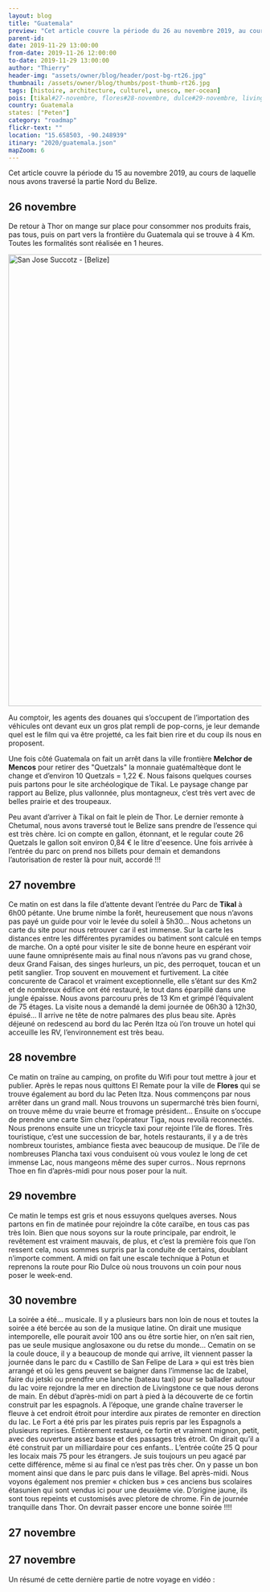```yaml
---
layout: blog
title: "Guatemala"
preview: "Cet article couvre la période du 26 au novembre 2019, au cours de laquelle nous avons visité le Guatemala…"
parent-id:
date: 2019-11-29 13:00:00
from-date: 2019-11-26 12:00:00
to-date: 2019-11-29 13:00:00
author: "Thierry"
header-img: "assets/owner/blog/header/post-bg-rt26.jpg"
thumbnail: /assets/owner/blog/thumbs/post-thumb-rt26.jpg
tags: [histoire, architecture, culturel, unesco, mer-ocean]
pois: [tikal#27-novembre, flores#28-novembre, dulce#29-novembre, livingstone#01-décembre, livingstone#02-décembre, livingstone#03-décembre]
country: Guatemala
states: ["Peten"]
category: "roadmap"
flickr-text: ""
location: "15.658503, -90.248939"
itinary: "2020/guatemala.json"
mapZoom: 6
---
```


Cet article couvre la période du 15 au novembre 2019, au cours de laquelle nous avons traversé la partie Nord du Belize.

## 26 novembre

De retour à Thor on mange sur place pour consommer nos produits frais, pas tous, puis on part vers la frontière du Guatemala qui se trouve à 4 Km. Toutes les formalités sont réalisée en 1 heures.

<a data-flickr-embed="true" data-footer="true" href="https://www.flickr.com/photos/2ozr/49134286918/in/datetaken/" title="San Jose Succotz - [Belize]"><img src="https://live.staticflickr.com/65535/49134286918_02de0790f2_h.jpg" width="1600" height="900" alt="San Jose Succotz - [Belize]"></a><script async src="//embedr.flickr.com/assets/client-code.js" charset="utf-8"></script>

Au comptoir, les agents des douanes qui s’occupent de l’importation des véhicules ont devant eux un gros plat rempli de pop-corns, je leur demande quel est le film qui va être projetté, ca les fait bien rire et du coup ils nous en proposent.

Une fois côté Guatemala on fait un arrêt dans la ville frontière **Melchor de Mencos** pour retirer des "Quetzals" la monnaie guatémaltèque dont le change et d’environ 10 Quetzals = 1,22 €. Nous faisons quelques courses puis partons pour le site archéologique de Tikal. Le paysage change par rapport au Belize, plus vallonnée, plus montagneux, c’est très vert avec de belles prairie et des troupeaux.

Peu avant d’arriver à Tikal on fait le plein de Thor. Le dernier remonte à Chetumal, nous avons traversé tout le Belize sans prendre de l’essence qui est très chère. Ici on compte en gallon, étonnant, et le regular coute 26 Quetzals le gallon soit environ 0,84 € le litre d'eesence. Une fois arrivée à l’entrée du parc on prend nos billets pour demain et demandons l’autorisation de rester là pour nuit, accordé !!!

## 27 novembre

Ce matin on est dans la file d’attente devant l’entrée du Parc de **Tikal** à 6h00 pétante. Une brume nimbe la forêt, heureusement que nous n’avons pas payé un guide pour voir le levée du soleil à 5h30… Nous achetons un carte du site pour nous retrouver car il est immense. Sur la carte les distances entre les différentes pyramides ou batiment sont calculé en temps de marche. On a opté pour visiter le site de bonne heure en espérant voir uune faune omniprésente mais au final nous n’avons pas vu grand chose, deux Grand Faisan, des singes hurleurs, un pic, des perroquet, toucan et un petit sanglier. Trop souvent en mouvement et furtivement. La citée concurente de Caracol et vraiment exceptionnelle, elle s’étant sur des Km2 et de nombreux édifice ont été restauré, le tout dans éparpillé dans une jungle épaisse. Nous avons parcouru près de 13 Km et grimpé l’équivalent de 75 étages. La visite nous a demandé la demi journée de 06h30 à 12h30, épuisé… Il arrive ne tête de notre palmares des plus beau site. Après déjeuné on redescend au bord du lac Perén Itza où l’on trouve un hotel qui acceuille les RV, l’environnement est très beau.

## 28 novembre

Ce matin on traïne au camping, on profite du Wifi pour tout mettre à jour et publier. Après le repas nous quittons El Remate pour la ville de **Flores** qui se trouve également au bord du lac Peten Itza. Nous commençons par nous arrêter dans un grand mall. Nous trouvons un supermarché très bien fourni, on trouve même du vraie beurre et fromage président… Ensuite on s’occupe de prendre une carte Sim chez l’opérateur Tiga, nous revoilà reconnectés. Nous prenons ensuite une un tricycle taxi pour rejointe l’ile de flores. Très touristique, c’est une succession de bar, hotels restaurants, il y a de très nombreux touristes, ambiance fiesta avec beaucoup de musique. De l’ile de nombreuses Plancha taxi vous conduisent où vous voulez le long de cet immense Lac, nous mangeons même des super curros.. Nous reprnons Thoe en fin d’après-midi pour nous poser pour la nuit.

## 29 novembre

Ce matin le temps est gris et nous essuyons quelques averses. Nous partons en fin de matinée pour rejoindre la côte caraïbe, en tous cas pas très loin. Bien que nous soyons sur la route principale, par endroit, le revêtement est vraiment mauvais, de plus, et c’est la première fois que l’on ressent cela, nous sommes surpris par la conduite de certains, doublant n’importe comment. A midi on fait une escale technique à Potun et reprenons la route pour Rio Dulce où nous trouvons un coin pour nous poser le week-end.

## 30 novembre

La soirée a été… musicale. Il y a plusieurs bars non loin de nous et toutes la soirée a été bercée au son de la musique latine. On dirait une musique intemporelle, elle pourait avoir 100 ans ou être sortie hier, on n’en sait rien, pas ue seule musique anglosaxone ou du retse du monde…
Cematin on se la coule douce, il y a beaucoup de monde qui arrive, ilt viennent passer la journée dans le parc du « Castillo de San Felipe de Lara » qui est très bien arrangé et où les gens peuvent se baigner dans l’immense lac de Izabel, faire du jetski ou prendfre une lanche (bateau taxi) pour se ballader autour du lac voire rejondre la mer en direction de Livingstone ce que nous derons de main.
En début d’après-midi on part à pied à la découverte de ce fortin construit par les espagnols. A l’époque, une grande chaîne traverser le fleuve à cet endroit étroit pour interdire aux pirates de remonter en direction du lac. Le Fort a été pris par les pirates puis repris par les Espagnols a plusieurs reprises. Entièrement restauré, ce fortin et vraiment mignon, petit, avec des ouverture assez basse et des passages très étroit. On dirait qu’il a été construit par un milliardaire pour ces enfants.. L’entrée coûte 25 Q pour les locaix mais 75 pour les étrangers. Je suis toujours un peu agacé par cette différence, même si au final ce n’est pas très cher. On y passe un bon moment ainsi que dans le parc puis dans le village. Bel après-midi. Nous voyons également nos premier « chicken bus » ces anciens bus scolaires étasunien qui sont vendus ici pour une deuxième vie. D’origine jaune, ils sont tous repeints et customisés avec pletore de chrome. Fin de journée tranquille dans Thor. On devrait passer encore une bonne soirée !!!!

## 27 novembre

## 27 novembre

Un résumé de cette dernière partie de notre voyage en vidéo :
